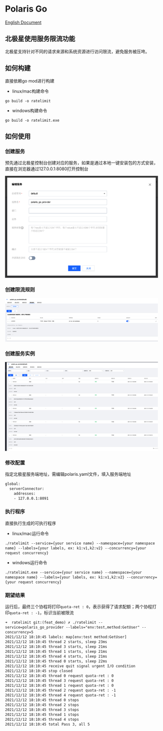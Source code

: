 # Polaris Go

[English Document](./README.md)

## 北极星使用服务限流功能

北极星支持针对不同的请求来源和系统资源进行访问限流，避免服务被压垮。

## 如何构建

直接依赖go mod进行构建

- linux/mac构建命令
```
go build -o ratelimit
```
- windows构建命令
```
go build -o ratelimit.exe
```

## 如何使用

### 创建服务

预先通过北极星控制台创建对应的服务，如果是通过本地一键安装包的方式安装，直接在浏览器通过127.0.0.1:8080打开控制台

![create_service](./image/create_service.png)

### 创建限流规则

![create_service_ratelimit](./image/create_service_ratelimit.png)

### 创建服务实例

![create_service_instances](./image/create_service_instances.png)

### 修改配置

指定北极星服务端地址，需编辑polaris.yaml文件，填入服务端地址

```
global:
  serverConnector:
    addresses:
    - 127.0.0.1:8091
```

### 执行程序

直接执行生成的可执行程序

- linux/mac运行命令
```
./ratelimit --service={your service name} --namespace={your namespace name} --labels={your labels, ex: k1:v1,k2:v2} --concurrency={your request concurrency}
```

- windows运行命令
```
./ratelimit.exe --service={your service name} --namespace={your namespace name} --labels={your labels, ex: k1:v1,k2:v2} --concurrency={your request concurrency}
```

### 期望结果

运行后，最终三个协程将打印`quota-ret : 0`，表示获得了请求配额；两个协程打印`quota-ret : -1`，标识当前被限流

```
➜  ratelimit git:(feat_demo) ✗ ./ratelimit --service=polaris_go_provider --labels="env:test,method:GetUser" --concurrency=5 
2021/12/12 18:10:45 labels: map[env:test method:GetUser]
2021/12/12 18:10:45 thread 2 starts, sleep 23ms
2021/12/12 18:10:45 thread 3 starts, sleep 21ms
2021/12/12 18:10:45 thread 1 starts, sleep 21ms
2021/12/12 18:10:45 thread 4 starts, sleep 21ms
2021/12/12 18:10:45 thread 0 starts, sleep 22ms
2021/12/12 18:10:45 receive quit signal urgent I/O condition
2021/12/12 18:10:45 stop closed
2021/12/12 18:10:45 thread 0 request quota-ret : 0
2021/12/12 18:10:45 thread 3 request quota-ret : 0
2021/12/12 18:10:45 thread 1 request quota-ret : 0
2021/12/12 18:10:45 thread 2 request quota-ret : -1
2021/12/12 18:10:45 thread 4 request quota-ret : -1
2021/12/12 18:10:45 thread 0 stops
2021/12/12 18:10:45 thread 2 stops
2021/12/12 18:10:45 thread 3 stops
2021/12/12 18:10:45 thread 1 stops
2021/12/12 18:10:45 thread 4 stops
2021/12/12 18:10:45 total Pass 3, all 5
```